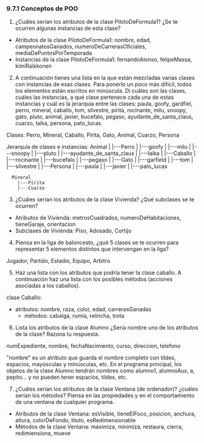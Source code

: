 ### 9.7.1 Conceptos de POO

1. ¿Cuáles serían los atributos de la clase PilotoDeFormula1? ¿Se te ocurren algunas instancias de esta clase?

  * Atributos de la clase PilotoDeFormula1: nombre, edad, campeonatosGanados, numeroDeCarrerasOficiales, mediaDePuntosPorTemporada
  * Instancias de la clase PilotoDeFormula1: fernandoAlonso, felipeMassa, kimiRaikkonen

2. A continuación tienes una lista en la que están mezcladas varias clases con instancias de esas clases. Para ponerlo un poco más difícil, todos los elementos están escritos en minúscula. Di cuáles son las clases, cuáles las instancias, a qué clase pertenece cada una de estas instancias y cuál es la jerarquía entre las clases: paula, goofy, gardfiel, perro, mineral, caballo, tom, silvestre, pirita, rocinante, milu, snoopy, gato, pluto, animal, javier, bucefalo, pegaso, ayudante_de_santa_claus, cuarzo, laika, persona, pato_lucas.

  Clases: Perro, Mineral, Caballo, Pirita, Gato, Animal, Cuarzo, Persona

  Jerarquía de clases e instancias:
      Animal
        |
        |---Perro
        |     |---goofy
        |     |---milu
        |     |---snoopy
        |     |---pluto
        |     |---ayudante_de_santa_claus
        |     |---laika
        |
        |---Caballo
        |     |---rocinante
        |     |---bucefalo
        |     |---pegaso
        |
        |---Gato
        |     |---garfield
        |     |---tom
        |     |---silvestre
        |
        |---Persona
        |     |---paula
        |     |---javier
        |
        |---pato_lucas

      Mineral
        |---Pirita
        |---Cuarzo

3. ¿Cuáles serían los atributos de la clase Vivienda? ¿Qué subclases se te ocurren?

  * Atributos de Vivienda: metrosCuadrados, numeroDeHabitaciones, tieneGaraje, orientacion
  * Subclases de Vivienda: Piso, Adosado, Cortijo

4. Piensa en la liga de baloncesto, ¿qué 5 clases se te ocurren para representar 5 elementos distintos que intervengan en la liga?

  Jugador, Partido, Estadio, Equipo, Arbitro

5. Haz una lista con los atributos que podría tener la clase caballo. A continuación haz una lista con los posibles métodos (acciones asociadas a los caballos).

  clase Caballo:
  * atributos: nombre, raza, color, edad, carrerasGanadas
	* métodos: cabalga, rumia, relincha, trota

6. Lista los atributos de la clase Alumno ¿Sería nombre uno de los atributos de la clase? Razona tu respuesta.

  numExpediente, nombre, fechaNacimiento, curso, direccion, telefono

  "nombre" es un atributo que guarda el nombre completo con tildes, espacios, mayúsculas y minúsculas, etc. En el programa principal, los objetos de la clase Alumno tendrán nombres como alumno1, alumnoAux, a, pepito... y no pueden tener espacios, tildes, etc.

7. ¿Cuáles serían los atributos de la clase Ventana (de ordenador)? ¿cuáles serían los métodos? Piensa en las propiedades y en el comportamiento de una ventana de cualquier programa.

  * Atributos de la clase Ventana: esVisible, tieneElFoco, posicion, anchura, altura, colorDeFondo, titulo, esRedimensionable
  * Métodos de la clase Ventana: maximiza, minimiza, restaura, cierra, redimiensiona, mueve
